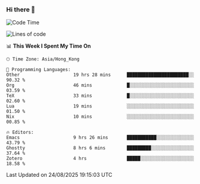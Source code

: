 ### Hi there 👋

<!--
**nicehiro/nicehiro** is a ✨ _special_ ✨ repository because its `README.md` (this file) appears on your GitHub profile.

Here are some ideas to get you started:

- 🔭 I’m currently working on ...
- 🌱 I’m currently learning ...
- 👯 I’m looking to collaborate on ...
- 🤔 I’m looking for help with ...
- 💬 Ask me about ...
- 📫 How to reach me: ...
- 😄 Pronouns: ...
- ⚡ Fun fact: ...
-->

<!--START_SECTION:waka-->
![Code Time](http://img.shields.io/badge/Code%20Time-935%20hrs%2034%20mins-blue)

![Lines of code](https://img.shields.io/badge/From%20Hello%20World%20I%27ve%20Written-1.8%20million%20lines%20of%20code-blue)

📊 **This Week I Spent My Time On** 

```text
🕑︎ Time Zone: Asia/Hong_Kong

💬 Programming Languages: 
Other                    19 hrs 28 mins      ███████████████████████░░   90.32 % 
Org                      46 mins             █░░░░░░░░░░░░░░░░░░░░░░░░   03.59 % 
TeX                      33 mins             █░░░░░░░░░░░░░░░░░░░░░░░░   02.60 % 
Lua                      19 mins             ░░░░░░░░░░░░░░░░░░░░░░░░░   01.50 % 
Nix                      10 mins             ░░░░░░░░░░░░░░░░░░░░░░░░░   00.85 % 

🔥 Editors: 
Emacs                    9 hrs 26 mins       ███████████░░░░░░░░░░░░░░   43.79 % 
Ghostty                  8 hrs 6 mins        █████████░░░░░░░░░░░░░░░░   37.64 % 
Zotero                   4 hrs               █████░░░░░░░░░░░░░░░░░░░░   18.58 % 
```


 Last Updated on 24/08/2025 19:15:03 UTC
<!--END_SECTION:waka-->
